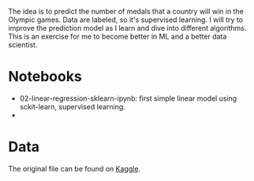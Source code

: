 The idea is to predict the number of medals that a country will win in the Olympic games. 
Data are labeled, so it's supervised learning.
I will try to improve the prediction model as I learn and dive into different algorithms. This is an exercise for me to become better in ML and a better data scientist.

# Notebooks
- 02-linear-regression-sklearn-ipynb: first simple linear model using sckit-learn, supervised learning.
- 

# Data
The original file can be found on [Kaggle](https://www.kaggle.com/datasets/heesoo37/120-years-of-olympic-history-athletes-and-results).
